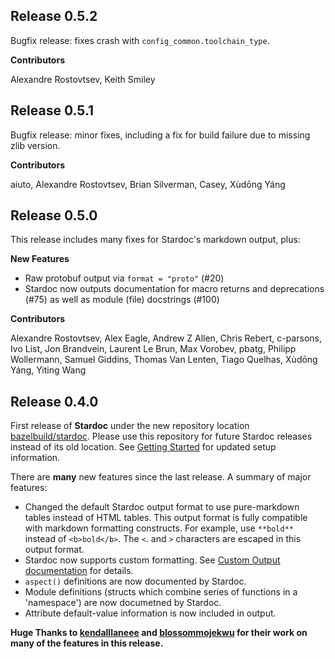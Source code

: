 ## Release 0.5.2

Bugfix release: fixes crash with `config_common.toolchain_type`.

**Contributors**

Alexandre Rostovtsev, Keith Smiley

## Release 0.5.1

Bugfix release: minor fixes, including a fix for build failure due to missing zlib version.

**Contributors**

aiuto, Alexandre Rostovtsev, Brian Silverman, Casey, Xùdōng Yáng

## Release 0.5.0

This release includes many fixes for Stardoc's markdown output, plus:

**New Features**

-   Raw protobuf output via `format = "proto"` (#20)
-   Stardoc now outputs documentation for macro returns and deprecations (#75)
    as well as module (file) docstrings (#100)

**Contributors**

Alexandre Rostovtsev, Alex Eagle, Andrew Z Allen, Chris Rebert, c-parsons, Ivo
List, Jon Brandvein, Laurent Le Brun, Max Vorobev, pbatg, Philipp Wollermann,
Samuel Giddins, Thomas Van Lenten, Tiago Quelhas, Xùdōng Yáng, Yiting Wang

## Release 0.4.0

First release of **Stardoc** under the new repository location
[bazelbuild/stardoc](https://github.com/bazelbuild/stardoc). Please use this
repository for future Stardoc releases instead of its old location. See
[Getting Started](https://github.com/bazelbuild/stardoc/blob/4378e9b6bb2831de7143580594782f538f461180/docs/getting_started_stardoc.md)
for updated setup information.

There are **many** new features since the last release. A summary of major
features:

-   Changed the default Stardoc output format to use pure-markdown tables
    instead of HTML tables. This output format is fully compatible with markdown
    formatting constructs. For example, use `**bold**` instead of `<b>bold</b>`.
    The `<`. and `>` characters are escaped in this output format.
-   Stardoc now supports custom formatting. See
    [Custom Output documentation](https://github.com/bazelbuild/stardoc/blob/4378e9b6bb2831de7143580594782f538f461180/docs/advanced_stardoc_usage.md#custom-output)
    for details.
-   `aspect()` definitions are now documented by Stardoc.
-   Module definitions (structs which combine series of functions in a
    'namespace') are now documetned by Stardoc.
-   Attribute default-value information is now included in output.

**Huge Thanks to [kendalllaneee](https://github.com/kendalllaneee) and
[blossommojekwu](https://github.com/blossommojekwu) for their work on many of
the features in this release.**

